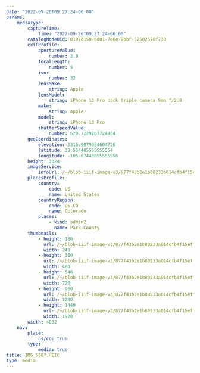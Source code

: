 ```yaml
---
date: "2022-09-26T09:27:24-06:00"
params:
    mediaType:
        captureTime:
            time: "2022-09-26T09:27:24-06:00"
        catalogNodeUid: 0197d150-6d01-7e6e-9bbf-52502578f730
        exifProfile:
            apertureValue:
                number: 2.8
            focalLength:
                number: 9
            iso:
                number: 32
            lensMake:
                string: Apple
            lensModel:
                string: iPhone 13 Pro back triple camera 9mm f/2.8
            make:
                string: Apple
            model:
                string: iPhone 13 Pro
            shutterSpeedValue:
                number: 629.7229207724984
        geoCoordinates:
            elevation: 3316.9079054604726
            latitude: 39.554405555555554
            longitude: -105.67443055555556
        height: 3024
        imageService:
            infoUrl: /~/blob-iiif-image-v3/877f43b2e1b80233a014cfb4f15eff479d20eb9d1036fa74701f81305874ad88/info.json
        placesProfile:
            country:
                code: US
                name: United States
            countryRegion:
                code: US-CO
                name: Colorado
            places:
                - kind: admin2
                  name: Park County
        thumbnails:
            - height: 180
              url: /~/blob-iiif-image-v3/877f43b2e1b80233a014cfb4f15eff479d20eb9d1036fa74701f81305874ad88/full/240%2C180/0/default.jpg
              width: 240
            - height: 360
              url: /~/blob-iiif-image-v3/877f43b2e1b80233a014cfb4f15eff479d20eb9d1036fa74701f81305874ad88/full/480%2C360/0/default.jpg
              width: 480
            - height: 540
              url: /~/blob-iiif-image-v3/877f43b2e1b80233a014cfb4f15eff479d20eb9d1036fa74701f81305874ad88/full/720%2C540/0/default.jpg
              width: 720
            - height: 960
              url: /~/blob-iiif-image-v3/877f43b2e1b80233a014cfb4f15eff479d20eb9d1036fa74701f81305874ad88/full/1280%2C960/0/default.jpg
              width: 1280
            - height: 1440
              url: /~/blob-iiif-image-v3/877f43b2e1b80233a014cfb4f15eff479d20eb9d1036fa74701f81305874ad88/full/1920%2C1440/0/default.jpg
              width: 1920
        width: 4032
    nav:
        place:
            us/co: true
        type:
            media: true
title: IMG_5607.HEIC
type: media
---
```

